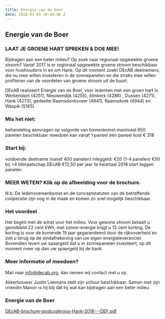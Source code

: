 ```yaml
---
title: Energie van de boer
date: 2018-02-03 19:49:00 Z
---
```


## Energie van de Boer

### LAAT JE GROENE HART SPREKEN & DOE MEE!

Bijdragen aan een beter milieu? Op zoek naar regionaal opgewekte groene stroom? Vanaf 2017 is er regionaal opgewekte groene stroom beschikbaar voor huishoudens in en om Hank. Op dit moment zoekt DEcAB deelnemers, die nu mee willen investeren in de zonnepanelen en die straks mee willen profiteren van de voordelen van groene stroom uit de buurt.

DEcAB realiseert Energie van de Boer, voor iedereen met een groen hart in Werkendam (4251), Nieuwendijk (4255), Almkerk (4286) , Dussen (4271), Hank (4273), gedeelte Raamsdonksveer (4941), Raamsdonk (4944) en Waspik (5165).

### Mis het niet:

behandeling aanvragen op volgorde van binnenkomst
maximaal 650 panelen beschikbaar
meedoen kan vanaf 1 paneel
één paneel kost € 318

### Start bij:

voldoende deelname (vanaf 400 panelen)
inleggeld: €20 (1-4 panelen) €50 bij >4
lidmaatschap DEcAB €12,50 per jaar
1e kwartaal 2018 start leggen panelen

### MEER WETEN? Klik op de afbeelding voor de brochure.

N.b. De ledenovereenkomst en de conceptstatuten van de betreffende coöperatie zijn nog in de maak en komen zo snel mogelijk beschikbaar.

### Het voordeel

Het begint met de winst voor het milieu. Voor gewone stroom betaalt u gemiddeld 22 cent kWh; met zonne-energie krijgt u 13 cent korting. De korting is voor de komende 15 jaar gegarandeerd door de rijksoverheid en ziet u terug op de eindafrekening van uw eigen energieleverancier. Bovendien levert uw spaargeld dat u in zonnepanelen investeert, op dit moment meer op dan uw spaargeld bij de bank.

### Meer informatie of meedoen?

Mail naar info@decab.org, dan nemen wij contact met u op.

Akkerbouwer Justin Leemans stelt zijn schuur beschikbaar.
Samen met zijn vriendin Manon is hij blij dat hij wat kan
bijdragen aan een beter milieu.

### Energie van de Boer

[DEcAB-brochure-postcoderoos-Hank-2018---DEF.pdf](/uploads/DEcAB-brochure-postcoderoos-Hank-2018---DEF.pdf)

